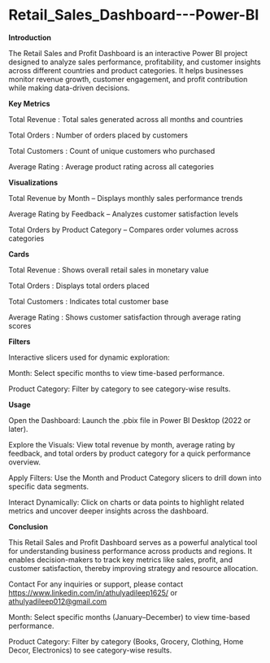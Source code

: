 # Retail_Sales_Dashboard---Power-BI
**Introduction**

The Retail Sales and Profit Dashboard is an interactive Power BI project designed to analyze sales performance, profitability, and customer insights across different countries and product categories.
It helps businesses monitor revenue growth, customer engagement, and profit contribution while making data-driven decisions.

**Key Metrics**

Total Revenue : Total sales generated across all months and countries

Total Orders : Number of orders placed by customers

Total Customers : Count of unique customers who purchased

Average Rating : Average product rating across all categories

**Visualizations**

Total Revenue by Month – Displays monthly sales performance trends

Average Rating by Feedback – Analyzes customer satisfaction levels

Total Orders by Product Category – Compares order volumes across categories

**Cards**

Total Revenue :	Shows overall retail sales in monetary value

Total Orders :	Displays total orders placed

Total Customers : Indicates total customer base

Average Rating : Shows customer satisfaction through average rating scores

**Filters**

Interactive slicers used for dynamic exploration:

Month: Select specific months to view time-based performance.

Product Category: Filter by category to see category-wise results.

**Usage**

Open the Dashboard:
Launch the .pbix file in Power BI Desktop (2022 or later).

Explore the Visuals:
View total revenue by month, average rating by feedback, and total orders by product category for a quick performance overview.

Apply Filters:
Use the Month and Product Category slicers to drill down into specific data segments.

Interact Dynamically:
Click on charts or data points to highlight related metrics and uncover deeper insights across the dashboard.

**Conclusion**

This Retail Sales and Profit Dashboard serves as a powerful analytical tool for understanding business performance across products and regions.
It enables decision-makers to track key metrics like sales, profit, and customer satisfaction, thereby improving strategy and resource allocation.

Contact For any inquiries or support, please contact https://www.linkedin.com/in/athulyadileep1625/ or athulyadileep012@gmail.com


Month: Select specific months (January–December) to view time-based performance.

Product Category: Filter by category (Books, Grocery, Clothing, Home Decor, Electronics) to see category-wise results.
